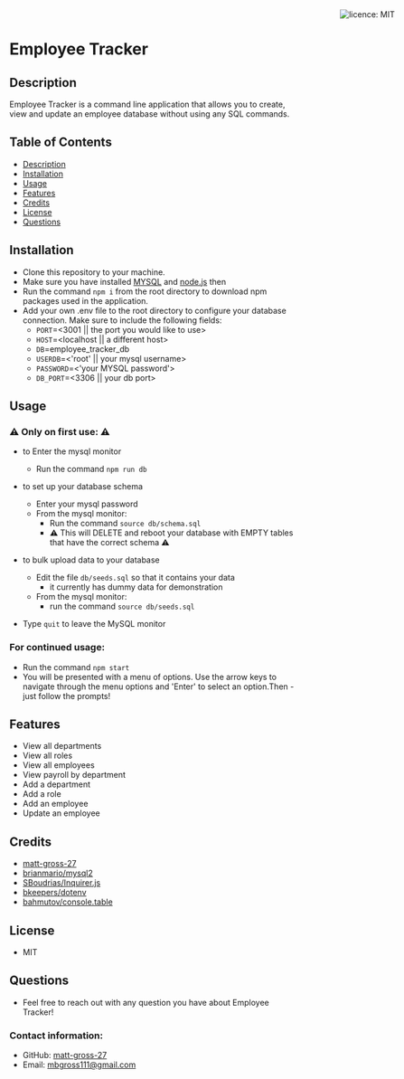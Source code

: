 # Employee Tracker

<div style="position: absolute; top: 22px; right: 50px">

![licence: MIT](https://img.shields.io/badge/license-MIT-blue)
</div>

<a href = "#description"></a>

## Description

Employee Tracker is a command line application that allows you to create, view and update an employee database without using any SQL commands.


## Table of Contents
  - [Description](#description)
  - [Installation](#installation)
  - [Usage](#usage)
  - [Features](#features)
  - [Credits](#credits)
  - [License](#license)
  - [Questions](#questions)

<a href = "#installation"></a>

## Installation
- Clone this repository to your machine. 
- Make sure you have installed [MYSQL](https://dev.mysql.com/downloads/installer/) and [node.js](https://nodejs.org/en/download/) then 
- Run the command ```npm i``` from the root directory to download npm packages used in the application. 
- Add your own .env file to the root directory to configure your database connection. Make sure to include the following fields: 
  - ```PORT```=\<3001 || the port you would like to use\>
  - ```HOST```=\<localhost || a different host\>
  - ```DB```=employee_tracker_db
  - ```USERDB```=<'root' || your mysql username>
  - ```PASSWORD```=<'your MYSQL password'>
  - ```DB_PORT```=<3306 || your db port>

<a href = "#usage"></a>

## Usage
### ⚠️ Only on first use: ⚠️ 
- to Enter the mysql monitor 
  - Run the command ```npm run db```

- to set up your database schema
  - Enter your mysql password
  - From the mysql monitor:
    - Run the command ```source db/schema.sql```
    - ⚠️ This will DELETE and reboot your database with EMPTY tables that have the correct schema ⚠️

- to bulk upload data to your database
  - Edit the file ```db/seeds.sql``` so that it contains your data
    - it currently has dummy data for demonstration
  - From the mysql monitor:
    - run the command ```source db/seeds.sql```

- Type ```quit``` to leave the MySQL monitor

### For continued usage:
- Run the command ```npm start```
- You will be presented with a menu of options. Use the arrow keys to navigate through the menu options and 'Enter' to select an option.Then - just follow the prompts!

<a href = "#features"></a>

## Features
- View all departments
- View all roles
- View all employees
- View payroll by department
- Add a department
- Add a role
- Add an employee
- Update an employee


<a href = "#credits"></a>

## Credits
- [matt-gross-27](https://github.com/matt-gross-27)
- [brianmario/mysql2](https://github.com/brianmario/mysql2)
- [SBoudrias/Inquirer.js](https://github.com/SBoudrias/Inquirer.js)
- [bkeepers/dotenv](https://github.com/bkeepers/dotenv)
- [bahmutov/console.table](https://github.com/bahmutov/console.table)

<a href = "#license"></a>

## License
- MIT

<a href = "questions"></a>

## Questions
- Feel free to reach out with any question you have about Employee Tracker!

### Contact information:
- GitHub: [matt-gross-27](https://www.github.com/matt-gross-27)
- Email: [mbgross111@gmail.com](mailto:mbgross111@gmail.com)